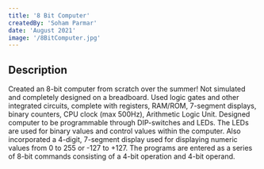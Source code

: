 ```yaml
---
title: '8 Bit Computer'
createdBy: 'Soham Parmar'
date: 'August 2021'
image: '/8BitComputer.jpg'
---
```


## Description

Created an 8-bit computer from scratch over the summer! Not simulated and completely designed on a breadboard. Used logic gates and other integrated circuits, complete with registers, RAM/ROM, 7-segment displays, binary counters, CPU clock (max 500Hz), Arithmetic Logic Unit. Designed computer to be programmable through DIP-switches and LEDs. The LEDs are used for binary values and control values within the computer. Also incorporated a 4-digit, 7-segment display used for displaying numeric values from 0 to 255 or -127 to +127. The programs are entered as a series of 8-bit commands consisting of a 4-bit operation and 4-bit operand.
